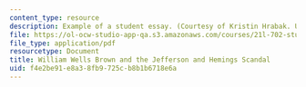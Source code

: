 ```yaml
---
content_type: resource
description: Example of a student essay. (Courtesy of Kristin Hrabak. Used with permission.)
file: https://ol-ocw-studio-app-qa.s3.amazonaws.com/courses/21l-702-studies-in-fiction-stowe-twain-and-the-transformation-of-19th-century-america-fall-2004/f4e2be91e8a38fb9725cb8b1b6718e6a_william_w_brown.pdf
file_type: application/pdf
resourcetype: Document
title: William Wells Brown and the Jefferson and Hemings Scandal
uid: f4e2be91-e8a3-8fb9-725c-b8b1b6718e6a
---
```

